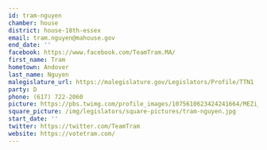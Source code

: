 ```yaml
---
id: tram-nguyen
chamber: house
district: house-18th-essex
email: tram.nguyen@mahouse.gov
end_date: ''
facebook: https://www.facebook.com/TeamTram.MA/
first_name: Tram
hometown: Andover
last_name: Nguyen
malegislature_url: https://malegislature.gov/Legislators/Profile/TTN1
party: D
phone: (617) 722-2060
picture: https://pbs.twimg.com/profile_images/1075610623424241664/MEZi_pKa_400x400.jpg
square_picture: /img/legislators/square-pictures/tram-nguyen.jpg
start_date: ''
twitter: https://twitter.com/TeamTram
website: https://votetram.com/
---
```

